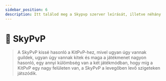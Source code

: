 ```yaml
---
sidebar_position: 6
description: Itt találod meg a Skypvp szerver leírását, illetve néhány hasznos tippet és trükköt.
---
```


# 🤺 SkyPvP

> A SkyPvP kissé hasonló a KitPvP-hez, mivel ugyan úgy vannak guildek, ugyan úgy vannak kitek és maga a játékmenet nagyon hasonló, egy annyi külömbség van a két játékmódban, hogy míg a KitPvP egy nagy felületen van, a SkyPvP a levegőben levő szigeteken játszódik.
